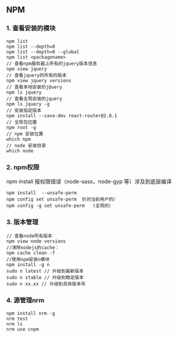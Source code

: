 ## NPM

### 1. 查看安装的模块

```shell
npm list
npm list --depth=0
npm list --depth=0 --global
npm list <packagename>
// 查看npm服务器上所有的jquery版本信息
npm view jquery 
// 查看jquery的所有的版本
npm view jquery versions
// 查看本地安装的jQuery
npm ls jquery
// 查看全局安装的jquery
npm ls jquery -g
// 安装指定版本
npm install --save-dev react-router@2.8.1
// 全局包位置
npm root -g
// npm 安装位置
which npm
// node 安装目录
which node
```

### 2. npm权限

npm install 报权限错误（node-sass，node-gyp 等）涉及到底层编译

```shell
npm install  --unsafe-perm
npm config set unsafe-perm	针对当前用户的） 
npm config -g set unsafe-perm 	(全局的）
```

### 3. 版本管理

```shell
// 查看node所有版本
npm view node versions
//清除nodejs的cache：
npm cache clean -f 
//使用npm安装n模块
npm install -g n 
sudo n latest // 升级到最新版本
sudo n stable // 升级到稳定版本
sudo n xx.xx // 升级到具体版本号
```

### 4. 源管理nrm

```shell
npm install nrm -g
nrm test
nrm ls
nrm use cnpm
```



